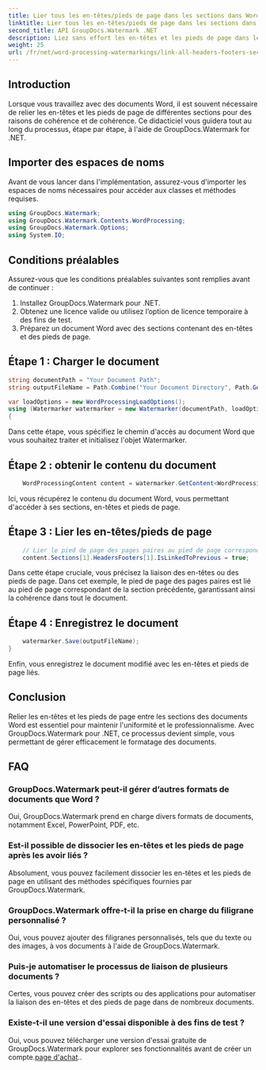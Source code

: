 ```yaml
---
title: Lier tous les en-têtes/pieds de page dans les sections dans Word Docs
linktitle: Lier tous les en-têtes/pieds de page dans les sections dans Word Docs
second_title: API GroupDocs.Watermark .NET
description: Liez sans effort les en-têtes et les pieds de page dans les documents Word à l'aide de GroupDocs.Watermark pour .NET. Assurez facilement cohérence et professionnalisme.
weight: 25
url: /fr/net/word-processing-watermarkings/link-all-headers-footers-section-word-docs/
---
```

## Introduction
Lorsque vous travaillez avec des documents Word, il est souvent nécessaire de relier les en-têtes et les pieds de page de différentes sections pour des raisons de cohérence et de cohérence. Ce didacticiel vous guidera tout au long du processus, étape par étape, à l'aide de GroupDocs.Watermark for .NET.
## Importer des espaces de noms
Avant de vous lancer dans l'implémentation, assurez-vous d'importer les espaces de noms nécessaires pour accéder aux classes et méthodes requises.
```csharp
using GroupDocs.Watermark;
using GroupDocs.Watermark.Contents.WordProcessing;
using GroupDocs.Watermark.Options;
using System.IO;
```
## Conditions préalables
Assurez-vous que les conditions préalables suivantes sont remplies avant de continuer :
1. Installez GroupDocs.Watermark pour .NET.
2. Obtenez une licence valide ou utilisez l’option de licence temporaire à des fins de test.
3. Préparez un document Word avec des sections contenant des en-têtes et des pieds de page.
## Étape 1 : Charger le document
```csharp
string documentPath = "Your Document Path";
string outputFileName = Path.Combine("Your Document Directory", Path.GetFileName(documentPath));

var loadOptions = new WordProcessingLoadOptions();
using (Watermarker watermarker = new Watermarker(documentPath, loadOptions))
{
```
Dans cette étape, vous spécifiez le chemin d'accès au document Word que vous souhaitez traiter et initialisez l'objet Watermarker.
## Étape 2 : obtenir le contenu du document
```csharp
    WordProcessingContent content = watermarker.GetContent<WordProcessingContent>();
```
Ici, vous récupérez le contenu du document Word, vous permettant d'accéder à ses sections, en-têtes et pieds de page.
## Étape 3 : Lier les en-têtes/pieds de page
```csharp
    // Lier le pied de page des pages paires au pied de page correspondant dans la section précédente
    content.Sections[1].HeadersFooters[1].IsLinkedToPrevious = true;
```
Dans cette étape cruciale, vous précisez la liaison des en-têtes ou des pieds de page. Dans cet exemple, le pied de page des pages paires est lié au pied de page correspondant de la section précédente, garantissant ainsi la cohérence dans tout le document.

## Étape 4 : Enregistrez le document
```csharp
    watermarker.Save(outputFileName);
}
```
Enfin, vous enregistrez le document modifié avec les en-têtes et pieds de page liés.

## Conclusion
Relier les en-têtes et les pieds de page entre les sections des documents Word est essentiel pour maintenir l'uniformité et le professionnalisme. Avec GroupDocs.Watermark pour .NET, ce processus devient simple, vous permettant de gérer efficacement le formatage des documents.
## FAQ
### GroupDocs.Watermark peut-il gérer d’autres formats de documents que Word ?
Oui, GroupDocs.Watermark prend en charge divers formats de documents, notamment Excel, PowerPoint, PDF, etc.
### Est-il possible de dissocier les en-têtes et les pieds de page après les avoir liés ?
Absolument, vous pouvez facilement dissocier les en-têtes et les pieds de page en utilisant des méthodes spécifiques fournies par GroupDocs.Watermark.
### GroupDocs.Watermark offre-t-il la prise en charge du filigrane personnalisé ?
Oui, vous pouvez ajouter des filigranes personnalisés, tels que du texte ou des images, à vos documents à l'aide de GroupDocs.Watermark.
### Puis-je automatiser le processus de liaison de plusieurs documents ?
Certes, vous pouvez créer des scripts ou des applications pour automatiser la liaison des en-têtes et des pieds de page dans de nombreux documents.
### Existe-t-il une version d'essai disponible à des fins de test ?
 Oui, vous pouvez télécharger une version d'essai gratuite de GroupDocs.Watermark pour explorer ses fonctionnalités avant de créer un compte.[page d'achat](https://purchase.groupdocs.com/temporary-license/)..